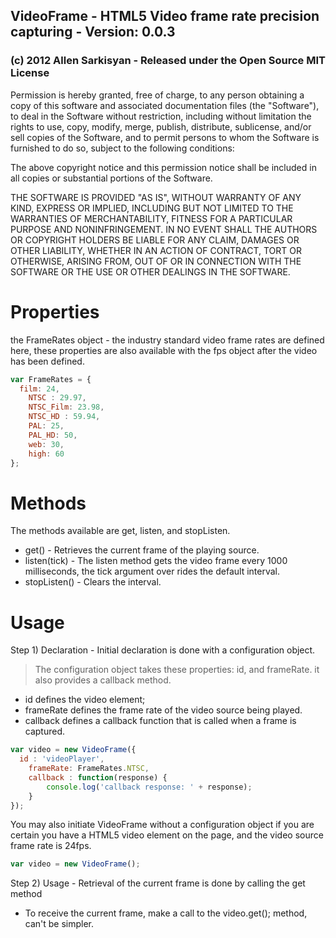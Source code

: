 ## VideoFrame - HTML5 Video frame rate precision capturing - Version: 0.0.3
### (c) 2012 Allen Sarkisyan - Released under the Open Source MIT License

Permission is hereby granted, free of charge, to any person obtaining a copy
of this software and associated documentation files (the "Software"), to deal
in the Software without restriction, including without limitation the rights
to use, copy, modify, merge, publish, distribute, sublicense, and/or sell copies
of the Software, and to permit persons to whom the Software is furnished
to do so, subject to the following conditions:

The above copyright notice and this permission notice shall be included in all copies or substantial portions of the Software.

THE SOFTWARE IS PROVIDED "AS IS", WITHOUT WARRANTY OF ANY KIND, EXPRESS OR IMPLIED, INCLUDING BUT NOT LIMITED TO THE WARRANTIES
OF MERCHANTABILITY, FITNESS FOR A PARTICULAR PURPOSE AND NONINFRINGEMENT. IN NO EVENT SHALL THE AUTHORS OR COPYRIGHT
HOLDERS BE LIABLE FOR ANY CLAIM, DAMAGES OR OTHER LIABILITY, WHETHER IN AN ACTION OF CONTRACT, TORT OR
OTHERWISE, ARISING FROM, OUT OF OR IN CONNECTION WITH THE SOFTWARE OR THE USE OR OTHER DEALINGS IN THE SOFTWARE.

Properties
==========
the FrameRates object - the industry standard video frame rates are defined here, these properties are also available with the fps object after the video has been defined.
```javascript
var FrameRates = {
  film: 24,
	NTSC : 29.97,
	NTSC_Film: 23.98,
	NTSC_HD : 59.94,
	PAL: 25,
	PAL_HD: 50,
	web: 30,
	high: 60
};
```
Methods
==========
The methods available are get, listen, and stopListen.
* get() - Retrieves the current frame of the playing source.
* listen(tick) - The listen method gets the video frame every 1000 milliseconds, the tick argument over rides the default interval.
* stopListen() - Clears the interval.


Usage
==========
Step 1) Declaration - Initial declaration is done with a configuration object.
> The configuration object takes these properties: id, and frameRate. it also provides a callback method.
* id defines the video element;
* frameRate defines the frame rate of the video source being played.
* callback defines a callback function that is called when a frame is captured.

```javascript
var video = new VideoFrame({
  id : 'videoPlayer',
	frameRate: FrameRates.NTSC,
	callback : function(response) {
		console.log('callback response: ' + response);
	}
});
```
You may also initiate VideoFrame without a configuration object if you are certain you have a HTML5 video element on the page, and the video source frame rate is 24fps.

```javascript
var video = new VideoFrame();
```

Step 2) Usage - Retrieval of the current frame is done by calling the get method
* To receive the current frame, make a call to the video.get(); method, can't be simpler.